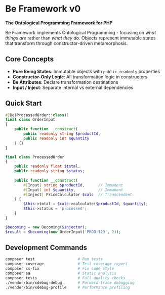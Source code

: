 # Be Framework v0

**The Ontological Programming Framework for PHP**

Be Framework implements Ontological Programming - focusing on *what things are* rather than *what they do*. Objects represent immutable states that transform through constructor-driven metamorphosis.

## Core Concepts

- **Pure Being States**: Immutable objects with `public readonly` properties
- **Constructor-Only Logic**: All transformation logic in constructors
- **Be Attributes**: Declare transformation destinations
- **Input / Inject**: Separate internal vs external dependencies

## Quick Start

```php
#[Be(ProcessedOrder::class)]
final class OrderInput
{
    public function __construct(
        public readonly string $productId,
        public readonly int $quantity
    ) {}
}

final class ProcessedOrder
{
    public readonly float $total;
    public readonly string $status;
    
    public function __construct(
        #[Input] string $productId,      // Immanent
        #[Input] int $quantity,          // Immanent
        #[Inject] PriceCalculator $calc  // Transcendent
    ) {
        $this->total = $calc->calculate($productId, $quantity);
        $this->status = 'processed';
    }
}

$becoming = new Becoming($injector);
$result = $becoming(new OrderInput('PROD-123', 2));
```

## Development Commands

```bash
composer test                   # Run tests
composer coverage               # Test coverage report
composer cs-fix                 # Fix code style
composer sa                     # Static analysis
composer tests                  # Full quality checks
./vendor/bin/xdebug-debug       # Forward trace debugging
./vendor/bin/xdebug-profile     # Performance profiling
```
